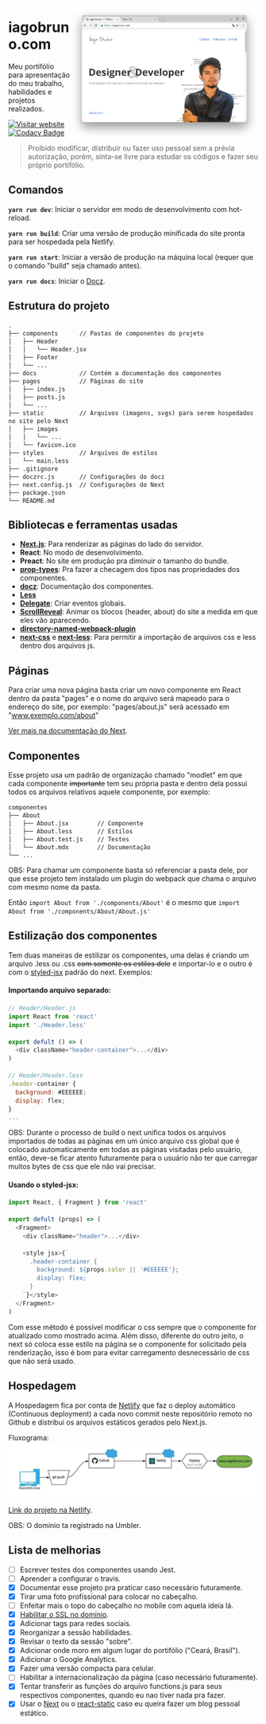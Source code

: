 [<img align="right" width="380" src="/static/images/website-print.jpg"/>](https://www.iagobruno.com/)

# iagobruno.com
Meu portifólio para apresentação do meu trabalho, habilidades e projetos realizados.

[![Visitar website](https://img.shields.io/website/https/www.iagobruno.com.svg)](https://www.iagobruno.com) 
[![Codacy Badge](https://api.codacy.com/project/badge/Grade/28419b5ab582462bad5995f50c53e8ca)](https://www.codacy.com/app/httpiago/www.iagobruno.com?utm_source=github.com&amp;utm_medium=referral&amp;utm_content=httpiago/www.iagobruno.com&amp;utm_campaign=Badge_Grade)

> Proibido modificar, distribuir ou fazer uso pessoal sem a prévia autorização, porém, sinta-se livre para estudar os códigos e fazer seu próprio portifólio.

## Comandos

**`yarn run dev`**: Iniciar o servidor em modo de desenvolvimento com hot-reload.

**`yarn run build`**: Criar uma versão de produção minificada do site pronta para ser hospedada pela Netlify.

**`yarn run start`**: Iniciar a versão de produção na máquina local (requer que o comando "build" seja chamado antes).

**`yarn run docs`**: Iniciar o [Docz](https://github.com/pedronauck/docz/).


## Estrutura do projeto

```
.
├── components      // Pastas de componentes do projeto
│   ├── Header
│   │   └── Header.jsx
│   ├── Footer
│   └── ...
├── docs            // Contém a documentação dos componentes
├── pages           // Páginas do site
│   ├── index.js
│   ├── posts.js
│   └── ...
├── static          // Arquivos (imagens, svgs) para serem hospedados no site pelo Next
│   ├── images
│   │   └── ...
│   └── favicon.ico 
├── styles          // Arquivos de estilos
│   └── main.less
├── .gitignore
├── doczrc.js       // Configurações do docz
├── next.config.js  // Configurações do Next
├── package.json
└── README.md
```

## Bibliotecas e ferramentas usadas
- [**Next.js**](https://github.com/zeit/next.js): Para renderizar as páginas do lado do servidor.
- **React**: No modo de desenvolvimento.
- **Preact**: No site em produção pra diminuir o tamanho 
do bundle.
- [**prop-types**](https://www.npmjs.com/package/prop-types): Pra fazer a checagem dos tipos nas propriedades dos componentes.
- [**docz**](https://github.com/pedronauck/docz): Documentação dos componentes.
- [**Less**](http://lesscss.org)
- [**Delegate**](https://github.com/zenorocha/delegate): Criar eventos globais.
- [**ScrollReveal**](https://github.com/scrollreveal/scrollreveal): Animar os blocos (header, about) do site a medida em que eles vão aparecendo.
- [**directory-named-webpack-plugin**](https://www.npmjs.com/package/directory-named-webpack-plugin)
- [**next-css**](https://github.com/zeit/next-plugins/tree/master/packages/next-css) e [**next-less**](https://github.com/zeit/next-plugins/tree/master/packages/next-less): Para permitir a importação de arquivos css e less dentro dos arquivos js.

## Páginas

Para criar uma nova página basta criar um novo componente em React dentro da pasta "pages" e o nome do arquivo será mapeado para o endereço do site, por exemplo: 
"pages/about.js" será acessado em "www.exemplo.com/about"

[Ver mais na documentação do Next](https://github.com/zeit/next.js).

## Componentes

Esse projeto usa um padrão de organização chamado "modlet" em que cada componente ~~importante~~ tem seu própria pasta e dentro dela possui todos os arquivos relativos aquele componente, por exemplo:

```
componentes
├── About
│   ├── About.jsx        // Componente
│   ├── About.less       // Estilos
│   ├── About.test.js    // Testes
│   └── About.mdx        // Documentação
└── ...
```

OBS: Para chamar um componente basta só referenciar a pasta dele, por que esse projeto tem instalado um plugin do webpack que chama o arquivo com mesmo nome da pasta.

Então `import About from './components/About'` é o mesmo que `import About from './components/About/About.js'`

## Estilização dos componentes

Tem duas maneiras de estilizar os componentes, uma delas é criando um arquivo .less ou .css ~~com somente os estilos dele~~ e importar-lo e o outro é com o [styled-jsx](https://github.com/zeit/styled-jsx) padrão do next. Exemplos:

#### Importando arquivo separado:

```js
// Header/Header.js
import React from 'react'
import './Header.less'

export defult () => (
  <div className="header-container">...</div>
)

// Header/Header.less
.header-container {
  background: #EEEEEE;
  display: flex;
}
...
```

OBS: Durante o processo de build o next unifica todos os arquivos importados de todas as páginas em um único arquivo css global que é colocado automaticamente em todas as páginas visitadas pelo usuário, então, deve-se ficar atento futuramente para o usuário não ter que carregar muitos bytes de css que ele não vai precisar.

#### Usando o styled-jsx:

```js
import React, { Fragment } from 'react'

export defult (props) => (
  <Fragment>
    <div className="header">...</div>

    <style jsx>{`
      .header-container {
        background: ${props.color || '#EEEEEE'};
        display: flex;
      }
    `}</style>
  </Fragment>
)
```

Com esse método é possível modificar o css sempre que o componente for atualizado como mostrado acima. Além disso, diferente do outro jeito, o next só coloca esse estilo na página se o componente for solicitado pela renderização, isso é bom para evitar carregamento desnecessário de css que não será usado.

## Hospedagem

A Hospedagem fica por conta de [Netlify](https://www.netlify.com) que faz o deploy automático (Continuous deployment) a cada novo commit neste repositório remoto no Github e distribui os arquivos estáticos gerados pelo Next.js.

Fluxograma:
![Fluxograma da hospedagem](/static/images/Netlify_Flow_Chart.jpeg)

[Link do projeto na Netlify](https://app.netlify.com/sites/iagobruno-com).

OBS: O domínio ta registrado na Umbler.

## Lista de melhorias

- [ ] Escrever testes dos componentes usando Jest.
- [ ] Aprender a configurar o travis.
- [x] Documentar esse projeto pra praticar caso necessário futuramente.
- [x] Tirar uma foto profissional para colocar no cabeçalho.
- [ ] Enfeitar mais o topo do cabeçalho no mobile com aquela ideia lá.
- [x] [Habilitar o SSL no domínio](https://help.umbler.com/hc/pt-br/articles/201677189-Utilizando-SSL-na-Umbler#cf).
- [x] Adicionar tags para redes sociais.
- [x] Reorganizar a sessão habilidades.
- [x] Revisar o texto da sessão "sobre".
- [x] Adicionar onde moro em algum lugar do portifólio ("Ceará, Brasil").
- [x] Adicionar o Google Analytics.
- [x] Fazer uma versão compacta para celular.
- [ ] Habilitar a internacionalização da página (caso necessário futuramente).
- [x] Tentar transferir as funções do arquivo functions.js para seus respectivos componentes, quando eu nao tiver nada pra fazer. 
- [x] Usar o [Next](https://github.com/zeit/next.js/) ou o [react-static](https://github.com/nozzle/react-static) caso eu queira fazer um blog pessoal estático. 
